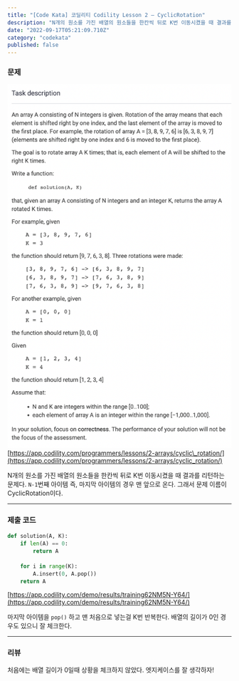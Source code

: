 ```yaml
---
title: "[Code Kata] 코딜리티 Codility Lesson 2 — CyclicRotation"
description: "N개의 원소를 가진 배열의 원소들을 한칸씩 뒤로 K번 이동시켰을 때 결과를 리턴하는 문제다. `N-1`번째 아이템 즉, 마지막 아이템의 경우 맨 앞으로 온다. 그래서 문제 이름이 CyclicRotation이다."
date: "2022-09-17T05:21:09.710Z"
category: "codekata"
published: false
---
```


### 문제

![image](./asset-1.png)
[https://app.codility.com/programmers/lessons/2-arrays/cyclic\_rotation/](https://app.codility.com/programmers/lessons/2-arrays/cyclic_rotation/)

N개의 원소를 가진 배열의 원소들을 한칸씩 뒤로 K번 이동시켰을 때 결과를 리턴하는 문제다. `N-1`번째 아이템 즉, 마지막 아이템의 경우 맨 앞으로 온다. 그래서 문제 이름이 CyclicRotation이다.

---

### 제출 코드

```python
def solution(A, K):
    if len(A) == 0:
        return A
        
    for i in range(K):
        A.insert(0, A.pop())
    return A
```
[https://app.codility.com/demo/results/training62NM5N-Y64/](https://app.codility.com/demo/results/training62NM5N-Y64/)

마지막 아이템을 `pop()` 하고 맨 처음으로 넣는걸 K번 반복한다. 배열의 길이가 0인 경우도 있으니 잘 체크한다.

---

### 리뷰

처음에는 배열 길이가 0일때 상황을 체크하지 않았다. 엣지케이스를 잘 생각하자!
